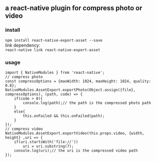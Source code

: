 ## a react-native plugin for compress photo or video  
### install  
`npm install react-native-export-asset --save`  
link dependency:  
`react-native link react-native-export-asset`  

### usage  
    import { NativeModules } from 'react-native';  
    // compress photo  
    const compressOptions = {maxWidth: 1024, maxHeight: 1024, quality: 0.8};
    NativeModules.AssetExport.exportPhoto(Object.assign({file}, compressOptions), (path, code) => {
        if(code > 0){
            console.log(path);// the path is the compressed photo path
        }
        else{
            this.onFailed && this.onFailed(path);
        }
    });  
    // compress video  
    NativeModules.AssetExport.exportVideo(this.props.video, {width, height} ,uri => {
        if(uri.startsWith('file://'))
            uri = uri.substring(7);
        console.log(uri);// the uri is the compressed video path
    });
